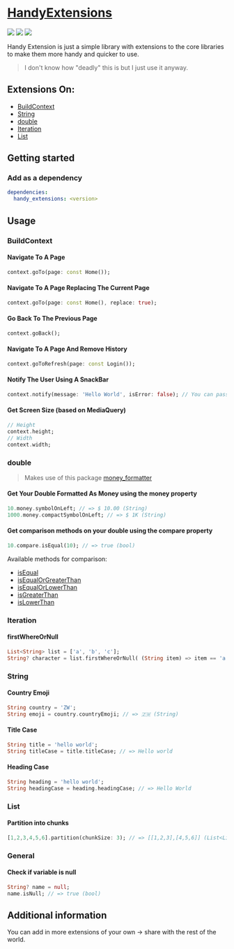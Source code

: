 # [HandyExtensions](https://pub.dev/packages/handy_extensions/)

<img src="https://img.shields.io/pub/v/handy_extensions?style=for-the-badge">
<img src="https://img.shields.io/github/last-commit/iamngoni/handy_extensions">
<img src="https://img.shields.io/twitter/url?label=iamngoni_&style=social&url=https%3A%2F%2Ftwitter.com%2Fiamngoni_">

Handy Extension is just a simple library with extensions to the core libraries to make them more handy and quicker to use. 

> I don't know how "deadly" this is but I just use it anyway.

## Extensions On:
- [BuildContext](https://api.flutter.dev/flutter/widgets/BuildContext-class.html)
- [String](https://api.flutter.dev/flutter/dart-core/String-class.html)
- [double](https://api.flutter.dev/flutter/dart-core/double-class.html)
- [Iteration](https://api.flutter.dev/flutter/dart-core/Iterator-class.html)
- [List](https://api.flutter.dev/flutter/dart-core/List-class.html)

## Getting started
### Add as a dependency
```yaml
dependencies:
  handy_extensions: <version>
```

## Usage

### BuildContext

#### Navigate To A Page
```dart
context.goTo(page: const Home());
```

#### Navigate To A Page Replacing The Current Page
```dart
context.goTo(page: const Home(), replace: true);
```

#### Go Back To The Previous Page
```dart
context.goBack();
```

#### Navigate To A Page And Remove History
```dart
context.goToRefresh(page: const Login());
```

#### Notify The User Using A SnackBar
```dart
context.notify(message: 'Hello World', isError: false); // You can pass the isError argument or leave it, it will default to false
```

#### Get Screen Size (based on MediaQuery)
```dart
// Height
context.height;
// Width
context.width;
```

### double
> Makes use of this package [money_formatter](https://pub.dev/packages/money_formatter)
#### Get Your Double Formatted As Money using the money property
```dart
10.money.symbolOnLeft; // => $ 10.00 (String)
1000.money.compactSymbolOnLeft; // => $ 1K (String)
```

#### Get comparison methods on your double using the compare property
```dart
10.compare.isEqual(10); // => true (bool)
```

Available methods for comparison:
- [isEqual](https://pub.dev/documentation/money_formatter/latest/money_formatter/MoneyFormatterCompare/isEqual.html)
- [isEqualOrGreaterThan](https://pub.dev/documentation/money_formatter/latest/money_formatter/MoneyFormatterCompare/isEqualOrGreaterThan.html)
- [isEqualOrLowerThan](https://pub.dev/documentation/money_formatter/latest/money_formatter/MoneyFormatterCompare/isEqualOrLowerThan.html)
- [isGreaterThan](https://pub.dev/documentation/money_formatter/latest/money_formatter/MoneyFormatterCompare/isGreaterThan.html)
- [isLowerThan](https://pub.dev/documentation/money_formatter/latest/money_formatter/MoneyFormatterCompare/isLowerThan.html)


### Iteration
#### firstWhereOrNull
```dart
List<String> list = ['a', 'b', 'c'];
String? character = list.firstWhereOrNull( (String item) => item == 'a'); // => 'a' (String) or null (null)
```

### String
#### Country Emoji
```dart
String country = 'ZW';
String emoji = country.countryEmoji; // => 🇿🇼 (String)
```

#### Title Case
```dart
String title = 'hello world';
String titleCase = title.titleCase; // => Hello world
```

#### Heading Case
```dart
String heading = 'hello world';
String headingCase = heading.headingCase; // => Hello World
```

### List
#### Partition into chunks
```dart
[1,2,3,4,5,6].partition(chunkSize: 3); // => [[1,2,3],[4,5,6]] (List<List<int>>). By default it will partition into chunks of 2
```

### General
#### Check if variable is null
```dart
String? name = null;
name.isNull; // => true (bool)
```

## Additional information
You can add in more extensions of your own -> share with the rest of the world.
